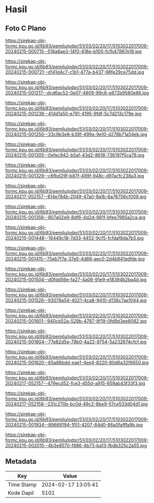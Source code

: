# Hasil

## Foto C Plano

https://sirekap-obj-formc.kpu.go.id/6b93/pemilu/pdpr/51/03/02/20/17/5103022017009-20240215-000715--516a8ae3-14f0-418e-b100-fcfb47867e18.jpg

https://sirekap-obj-formc.kpu.go.id/6b93/pemilu/pdpr/51/03/02/20/17/5103022017009-20240215-000721--d141d4c7-c1b1-477a-b437-98fe29ce75dd.jpg

https://sirekap-obj-formc.kpu.go.id/6b93/pemilu/pdpr/51/03/02/20/17/5103022017009-20240215-001217--dcd6ac52-0e07-4809-99c8-e872b9580e86.jpg

https://sirekap-obj-formc.kpu.go.id/6b93/pemilu/pdpr/51/03/02/20/17/5103022017009-20240215-001238--41dd1a50-e791-4195-9fdf-5c7d213c179e.jpg

https://sirekap-obj-formc.kpu.go.id/6b93/pemilu/pdpr/51/03/02/20/17/5103022017009-20240215-001250--33c9b3e8-b39f-499a-9e10-d278b71a54eb.jpg

https://sirekap-obj-formc.kpu.go.id/6b93/pemilu/pdpr/51/03/02/20/17/5103022017009-20240215-001305--0efec942-b5af-43d2-8618-736197f5ca78.jpg

https://sirekap-obj-formc.kpu.go.id/6b93/pemilu/pdpr/51/03/02/20/17/5103022017009-20240215-001329--c6fbd29f-b87f-499f-948c-d97acfc238a3.jpg

https://sirekap-obj-formc.kpu.go.id/6b93/pemilu/pdpr/51/03/02/20/17/5103022017009-20240217-052157--814e784b-2049-47a0-8a1b-6a76706cf009.jpg

https://sirekap-obj-formc.kpu.go.id/6b93/pemilu/pdpr/51/03/02/20/17/5103022017009-20240215-001356--807a02e9-8df6-4d2d-981f-bfee7985a2ca.jpg

https://sirekap-obj-formc.kpu.go.id/6b93/pemilu/pdpr/51/03/02/20/17/5103022017009-20240215-001448--16449c18-7d33-4452-9cf5-fcfdaf8da7b5.jpg

https://sirekap-obj-formc.kpu.go.id/6b93/pemilu/pdpr/51/03/02/20/17/5103022017009-20240215-001415--75eb7f7e-37e5-4d66-aec0-2d4b941edfde.jpg

https://sirekap-obj-formc.kpu.go.id/6b93/pemilu/pdpr/51/03/02/20/17/5103022017009-20240215-001504--d0fdd56e-fa27-4a06-91e9-e18394b2ba4d.jpg

https://sirekap-obj-formc.kpu.go.id/6b93/pemilu/pdpr/51/03/02/20/17/5103022017009-20240215-001526--93078a54-4021-4ca8-9410-d136c7ae1044.jpg

https://sirekap-obj-formc.kpu.go.id/6b93/pemilu/pdpr/51/03/02/20/17/5103022017009-20240215-001601--940cb52a-529b-4787-8f19-0fd9d3ee8082.jpg

https://sirekap-obj-formc.kpu.go.id/6b93/pemilu/pdpr/51/03/02/20/17/5103022017009-20240215-001604--77e82d5e-79b0-4a22-9754-5a232674cfcf.jpg

https://sirekap-obj-formc.kpu.go.id/6b93/pemilu/pdpr/51/03/02/20/17/5103022017009-20240215-001620--65a86bdd-eae1-4ee4-8220-80d6a32f6650.jpg

https://sirekap-obj-formc.kpu.go.id/6b93/pemilu/pdpr/51/03/02/20/17/5103022017009-20240217-052157--479ecd52-fce3-455d-a915-859ab43f33f3.jpg

https://sirekap-obj-formc.kpu.go.id/6b93/pemilu/pdpr/51/03/02/20/17/5103022017009-20240217-052158--231c270b-bc0d-49c2-8be9-57ce533d04d1.jpg

https://sirekap-obj-formc.kpu.go.id/6b93/pemilu/pdpr/51/03/02/20/17/5103022017009-20240215-001934--89669194-1f51-4207-84d0-86a0fafffa9b.jpg

https://sirekap-obj-formc.kpu.go.id/6b93/pemilu/pdpr/51/03/02/20/17/5103022017009-20240215-002015--4b3e8570-f886-4b73-ba13-fbdb325c2a55.jpg


## Metadata

| Key        | Value               |
| ---------- | ------------------- |
| Time Stamp | 2024-02-17 13:05:41 |
| Kode Dapil | 5101                |



